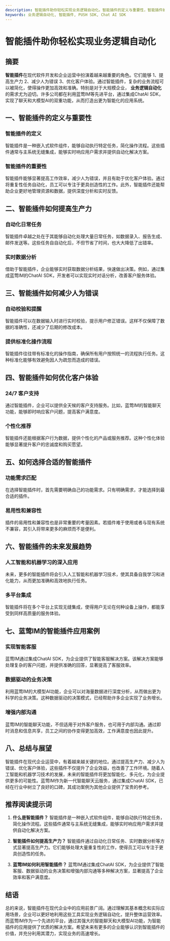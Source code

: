 ```yaml
---
description: 智能插件助你轻松实现业务逻辑自动化。智能插件的定义与重要性，智能插件如何提高生产力，减少人为错误。智能插件如何优化客户体验，选择合适的智能插件。
keywords: 业务逻辑自动化, 智能插件, PUSH SDK, Chat AI SDK
---
```

# 智能插件助你轻松实现业务逻辑自动化

## 摘要

**智能插件**在现代软件开发和企业运营中扮演着越来越重要的角色。它们能够 1、提高生产力 2、减少人为错误 3、优化客户体验。通过智能插件，复杂的业务流程可以被简化，使得操作更加高效和准确。特别是对于大规模企业， **业务逻辑自动化** 的需求尤为迫切。许多公司都在利用蓝莺IM等先进平台，通过集成ChatAI SDK，实现了聊天和大模型AI的双重功能，从而打造出更为智能化的应用系统。

## 一、智能插件的定义与重要性

### 智能插件的定义

智能插件是一种嵌入式软件组件，能够自动执行特定任务，简化操作流程。这些插件通常与主系统无缝集成，能够实时响应用户需求并提供自动化解决方案。

### 智能插件的重要性

智能插件能够显著提高工作效率，减少人为错误，并且有助于优化客户体验。通过将重复性任务自动化，员工可以专注于更具创造性的工作。此外，智能插件还能帮助企业更好地管理资源和数据，提供深度分析和实时反馈。

## 二、智能插件如何提高生产力

### 自动化日常任务

智能插件卓越之处在于其能够自动化处理大量日常任务，如数据录入、报告生成、邮件发送等。这些任务自自动化后，不但节省了时间，也大大降低了出错率。

### 实时数据分析

借助于智能插件，企业能够实时获取数据分析结果，快速做出决策。例如，通过集成蓝莺IM的ChatAI SDK，开发者可以实现实时对话分析，改善客户服务体验。

## 三、智能插件如何减少人为错误

### 自动校验和提醒

智能插件可以在数据输入时进行实时校验，提示用户修正错误。这样不仅保障了数据的准确性，还减少了后期的修改成本。

### 提供标准化操作流程

智能插件往往带有标准化的操作指南，确保所有用户按照统一的流程执行任务。这种标准化能够有效避免因人为疏忽而造成的错误。

## 四、智能插件如何优化客户体验

### 24/7 客户支持

通过智能插件，企业可以提供全天候的客户支持服务。比如，蓝莺IM的智能聊天功能，能够即时响应客户问题，提高客户满意度。

### 个性化推荐

智能插件还能根据客户行为数据，提供个性化的产品或服务推荐。这种个性化体验能够显著提升客户的忠诚度和购买愿望。

## 五、如何选择合适的智能插件

### 功能需求匹配

在选择智能插件时，首先需要明确自己的功能需求。只有明确需求，才能选择到最合适的插件。

### 易用性和兼容性

插件的易用性和兼容性也是非常重要的考量因素。若插件难于使用或者与现有系统不兼容，其引入将带来更多的麻烦而不是便利。

## 六、智能插件的未来发展趋势

### 人工智能和机器学习的深入应用

未来，更多的智能插件将会引入人工智能和机器学习技术，使其具备自我学习和进化能力，从而更加准确和高效地执行任务。

### 多平台集成

智能插件将在多个平台上实现无缝集成，使得用户无论在何种设备上操作，都能享受到同样高质量的服务体验。

## 七、蓝莺IM的智能插件应用案例

### 实现智能客服

蓝莺IM通过集成ChatAI SDK，为企业提供了智能客服解决方案。该解决方案能够处理复杂的客户问题，并提供准确的回答，显著提高了客服效率。

### 数据驱动的业务决策

利用蓝莺IM的大模型AI功能，企业可以对海量数据进行深度分析，从而做出更为科学的业务决策。这种数据驱动的决策模式，已经帮助许多企业实现了业务增长。

### 增强内部沟通

蓝莺IM的智能聊天功能，不但适用于对外客户服务，也可用于内部沟通。通过即时消息和信息共享，员工之间的协作变得更加高效，工作满意度也因此提升。

## 八、总结与展望

智能插件在现代企业运营中，有着越来越关键的地位。通过提高生产力、减少人为错误、优化客户体验，这些插件不仅提升了企业效益，也改善了工作环境。随着人工智能和机器学习技术的发展，未来的智能插件将更加智能化、多元化，为企业提供更多的可能性。蓝莺IM作为新一代智能聊天云服务，通过集成ChatAI SDK，已经在行业中树立了良好的口碑，其成功案例为其他企业提供了宝贵的参考。

## 推荐阅读提示词

1. **什么是智能插件？**
   智能插件是一种嵌入式软件组件，能够自动执行特定任务，简化操作流程。这些插件通常与主系统无缝集成，能够实时响应用户需求并提供自动化解决方案。

2. **智能插件如何提高生产力？**
   智能插件通过自动化日常任务、实时数据分析等方式显著提高生产力。它们能够处理大量重复性的工作，使得员工可以专注于更具创造性的任务。

3. **蓝莺IM如何利用智能插件？**
   蓝莺IM通过集成ChatAI SDK，为企业提供了智能客服、数据驱动的业务决策和增强内部沟通等多种解决方案，显著提高了企业效率和客户满意度。

## 结语

总的来说，智能插件在现代企业中的应用前景广阔。通过理解其基本概念和实际应用场景，企业可以更好地利用这些工具实现业务逻辑自动化，提升整体运营效率。而蓝莺IM作为一个先进的平台，通过其强大的智能聊天和大模型AI功能，为智能插件的应用提供了优质的解决方案。希望未来有更多的企业能够认识到智能插件的价值，并充分利用其潜力，实现业务的高速增长。